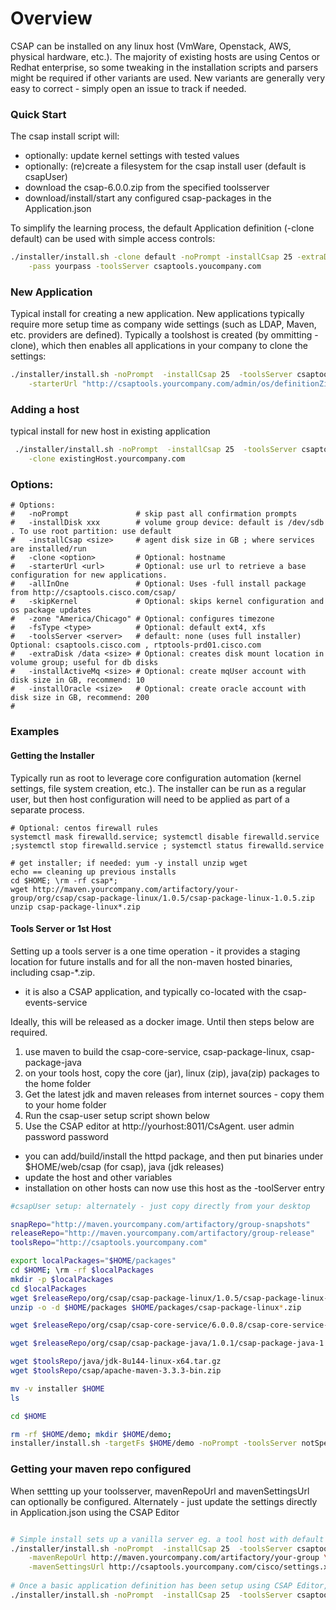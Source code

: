 # Overview
CSAP can be installed on any linux host (VmWare, Openstack, AWS, physical hardware, etc.). The majority of existing
hosts are using Centos or Redhat enterprise, so some tweaking in the installation scripts and parsers might be required
if other variants are used. New variants are generally very easy to correct - simply open an issue to track if needed. 



### Quick Start

The csap install script will:
- optionally: update kernel settings with tested values
- optionally: (re)create a filesystem for the csap install user (default is csapUser)
- download the csap-6.0.0.zip from the specified toolsserver
- download/install/start any configured csap-packages in the Application.json

To simplify the learning process, the default Application definition (-clone default) can be used with simple access controls:
``` bash
./installer/install.sh -clone default -noPrompt -installCsap 25 -extraDisk /data 25 -skipKernel \
	-pass yourpass -toolsServer csaptools.youcompany.com

```

### New Application
Typical install for creating a new application. New applications typically require more setup time as company wide settings
(such as LDAP, Maven, etc. providers are defined). Typically a toolshost is created (by ommitting -clone), which then enables
all applications in your company to clone the settings:

```bash
./installer/install.sh -noPrompt  -installCsap 25  -toolsServer csaptools.yourcompany.com \
 	-starterUrl "http://csaptools.yourcompany.com/admin/os/definitionZip?path=YourStarter"
```
 	
### Adding a host
typical install for new host in existing application
```bash 
 ./installer/install.sh -noPrompt  -installCsap 25  -toolsServer csaptools.yourcompany.com \
 	-clone existingHost.yourcompany.com
```

### Options:
```
# Options:
#   -noPrompt               # skip past all confirmation prompts
#   -installDisk xxx        # volume group device: default is /dev/sdb . To use root partition: use default
#   -installCsap <size>     # agent disk size in GB ; where services are installed/run
#   -clone <option>         # Optional: hostname 
# 	-starterUrl <url>		# Optional: use url to retrieve a base configuration for new applications.
#   -allInOne               # Optional: Uses -full install package from http://csaptools.cisco.com/csap/
#   -skipKernel             # Optional: skips kernel configuration and os package updates
#   -zone "America/Chicago" # Optional: configures timezone
#   -fsType <type>          # Optional: default ext4, xfs
#   -toolsServer <server>   # default: none (uses full installer) Optional: csaptools.cisco.com , rtptools-prd01.cisco.com
#   -extraDisk /data <size> # Optional: creates disk mount location in volume group; useful for db disks
#   -installActiveMq <size> # Optional: create mqUser account with disk size in GB, recommend: 10
#   -installOracle <size>   # Optional: create oracle account with disk size in GB, recommend: 200
#
```

### Examples

#### Getting the Installer

Typically run as root to leverage core configuration automation (kernel settings, file system creation, etc.). 
The installer can be run as a regular user, but then host configuration will need to be applied as part of a separate process.

```
# Optional: centos firewall rules
systemctl mask firewalld.service; systemctl disable firewalld.service ;systemctl stop firewalld.service ; systemctl status firewalld.service
 
# get installer; if needed: yum -y install unzip wget
echo == cleaning up previous installs
cd $HOME; \rm -rf csap*;
wget http://maven.yourcompany.com/artifactory/your-group/org/csap/csap-package-linux/1.0.5/csap-package-linux-1.0.5.zip
unzip csap-package-linux*.zip
```


#### Tools Server or 1st Host

Setting up a tools server is a one time operation - it provides a staging location for future installs
and for all the non-maven hosted binaries, including csap-*.zip.
- it is also a CSAP application, and typically co-located with the csap-events-service

Ideally, this will be released as a docker image. Until then steps below are required.

1. use maven to build the csap-core-service, csap-package-linux, csap-package-java
2. on your tools host, copy the core (jar), linux (zip), java(zip) packages to the home folder
3. Get the latest jdk and maven releases from internet sources - copy them to your home folder
4. Run the csap-user setup script shown below
5. Use the CSAP editor at http://yourhost:8011/CsAgent. user admin password password
- you can add/build/install the httpd package, and then put binaries under $HOME/web/csap (for csap), 
java (jdk releases)
- update the host and other variables
- installation on other hosts can now use this host as the -toolServer entry

``` bash
#csapUser setup: alternately - just copy directly from your desktop

snapRepo="http://maven.yourcompany.com/artifactory/group-snapshots"
releaseRepo="http://maven.yourcompany.com/artifactory/group-release"
toolsRepo="http://csaptools.yourcompany.com"

export localPackages="$HOME/packages"
cd $HOME; \rm -rf $localPackages
mkdir -p $localPackages
cd $localPackages
wget $releaseRepo/org/csap/csap-package-linux/1.0.5/csap-package-linux-1.0.5.zip
unzip -o -d $HOME/packages $HOME/packages/csap-package-linux*.zip

wget $releaseRepo/org/csap/csap-core-service/6.0.0.8/csap-core-service-6.0.0.8.jar

wget $releaseRepo/org/csap/csap-package-java/1.0.1/csap-package-java-1.0.1.zip

wget $toolsRepo/java/jdk-8u144-linux-x64.tar.gz
wget $toolsRepo/csap/apache-maven-3.3.3-bin.zip

mv -v installer $HOME
ls

cd $HOME

rm -rf $HOME/demo; mkdir $HOME/demo; 
installer/install.sh -targetFs $HOME/demo -noPrompt -toolsServer notSpecified


```

### Getting your maven repo configured

When settting up your toolsserver, mavenRepoUrl and mavenSettingsUrl can optionally be configured.
Alternately - just update the settings directly in Application.json using the CSAP Editor

```bash

# Simple install sets up a vanilla server eg. a tool host with default application definition
./installer/install.sh -noPrompt  -installCsap 25  -toolsServer csaptools.yourcompany.com \
    -mavenRepoUrl http://maven.yourcompany.com/artifactory/your-group \
    -mavenSettingsUrl http://csaptools.yourcompany.com/cisco/settings.xml
 
# Once a basic application definition has been setup using CSAP Editor, additional hosts are added using clone
./installer/install.sh -noPrompt  -installCsap 25  -toolsServer csaptools.yourcompany.com -clone <YOUR_FIRST_VM>
```















